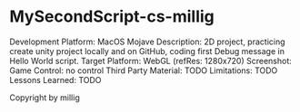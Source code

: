 # MySecondScript-cs-millig
Development Platform: MacOS Mojave
Description: 2D project, practicing create unity project locally and on GitHub, coding first Debug message in Hello World script.
Target Platform: WebGL (refRes: 1280x720)
Screenshot:
Game Control: no control
Third Party Material: TODO
Limitations: TODO
Lessons Learned: TODO

Copyright by millig